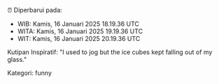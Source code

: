 ⏰ Diperbarui pada:
- WIB: Kamis, 16 Januari 2025 18.19.36 UTC
- WITA: Kamis, 16 Januari 2025 19.19.36 UTC
- WIT: Kamis, 16 Januari 2025 20.19.36 UTC

Kutipan Inspiratif:
"I used to jog but the ice cubes kept falling out of my glass."


Kategori: funny

